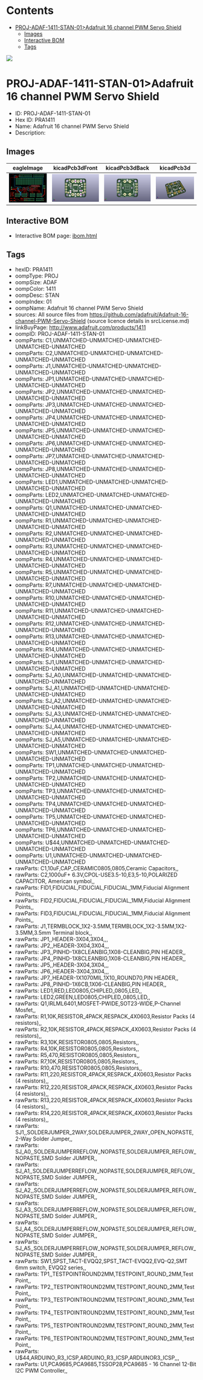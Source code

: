 



Contents
========

* [PROJ-ADAF-1411-STAN-01>Adafruit 16 channel PWM Servo Shield](#proj-adaf-1411-stan-01adafruit-16-channel-pwm-servo-shield)
	* [Images](#images)
	* [Interactive BOM](#interactive-bom)
	* [Tags](#tags)
  
![][im]
# PROJ-ADAF-1411-STAN-01>Adafruit 16 channel PWM Servo Shield

- ID: PROJ-ADAF-1411-STAN-01
- Hex ID: PRA1411
- Name: Adafruit 16 channel PWM Servo Shield
- Description: 

## Images
  
  

|eagleImage|kicadPcb3dFront|kicadPcb3dBack|kicadPcb3d|
| :---: | :---: | :---: | :---: |
|[![eagleImage](eagleImage_140.png)](eagleImage_.png)|[![kicadPcb3dFront](kicadPcb3dFront_140.png)](kicadPcb3dFront_.png)|[![kicadPcb3dBack](kicadPcb3dBack_140.png)](kicadPcb3dBack_.png)|[![kicadPcb3d](kicadPcb3d_140.png)](kicadPcb3d_.png)|

## Interactive BOM

- Interactive BOM page: [ibom.html](kicad/bom/ibom.html)

## Tags

- hexID: PRA1411
- oompType: PROJ
- oompSize: ADAF
- oompColor: 1411
- oompDesc: STAN
- oompIndex: 01
- oompName: Adafruit 16 channel PWM Servo Shield
- sources: All source files from https://github.com/adafruit/Adafruit-16-channel-PWM-Servo-Shield (source licence details in srcLicense.md)
- linkBuyPage: http://www.adafruit.com/products/1411
- oompID: PROJ-ADAF-1411-STAN-01
- oompParts: C1,UNMATCHED-UNMATCHED-UNMATCHED-UNMATCHED-UNMATCHED
- oompParts: C2,UNMATCHED-UNMATCHED-UNMATCHED-UNMATCHED-UNMATCHED
- oompParts: J1,UNMATCHED-UNMATCHED-UNMATCHED-UNMATCHED-UNMATCHED
- oompParts: JP1,UNMATCHED-UNMATCHED-UNMATCHED-UNMATCHED-UNMATCHED
- oompParts: JP2,UNMATCHED-UNMATCHED-UNMATCHED-UNMATCHED-UNMATCHED
- oompParts: JP3,UNMATCHED-UNMATCHED-UNMATCHED-UNMATCHED-UNMATCHED
- oompParts: JP4,UNMATCHED-UNMATCHED-UNMATCHED-UNMATCHED-UNMATCHED
- oompParts: JP5,UNMATCHED-UNMATCHED-UNMATCHED-UNMATCHED-UNMATCHED
- oompParts: JP6,UNMATCHED-UNMATCHED-UNMATCHED-UNMATCHED-UNMATCHED
- oompParts: JP7,UNMATCHED-UNMATCHED-UNMATCHED-UNMATCHED-UNMATCHED
- oompParts: JP8,UNMATCHED-UNMATCHED-UNMATCHED-UNMATCHED-UNMATCHED
- oompParts: LED1,UNMATCHED-UNMATCHED-UNMATCHED-UNMATCHED-UNMATCHED
- oompParts: LED2,UNMATCHED-UNMATCHED-UNMATCHED-UNMATCHED-UNMATCHED
- oompParts: Q1,UNMATCHED-UNMATCHED-UNMATCHED-UNMATCHED-UNMATCHED
- oompParts: R1,UNMATCHED-UNMATCHED-UNMATCHED-UNMATCHED-UNMATCHED
- oompParts: R2,UNMATCHED-UNMATCHED-UNMATCHED-UNMATCHED-UNMATCHED
- oompParts: R3,UNMATCHED-UNMATCHED-UNMATCHED-UNMATCHED-UNMATCHED
- oompParts: R4,UNMATCHED-UNMATCHED-UNMATCHED-UNMATCHED-UNMATCHED
- oompParts: R5,UNMATCHED-UNMATCHED-UNMATCHED-UNMATCHED-UNMATCHED
- oompParts: R7,UNMATCHED-UNMATCHED-UNMATCHED-UNMATCHED-UNMATCHED
- oompParts: R10,UNMATCHED-UNMATCHED-UNMATCHED-UNMATCHED-UNMATCHED
- oompParts: R11,UNMATCHED-UNMATCHED-UNMATCHED-UNMATCHED-UNMATCHED
- oompParts: R12,UNMATCHED-UNMATCHED-UNMATCHED-UNMATCHED-UNMATCHED
- oompParts: R13,UNMATCHED-UNMATCHED-UNMATCHED-UNMATCHED-UNMATCHED
- oompParts: R14,UNMATCHED-UNMATCHED-UNMATCHED-UNMATCHED-UNMATCHED
- oompParts: SJ1,UNMATCHED-UNMATCHED-UNMATCHED-UNMATCHED-UNMATCHED
- oompParts: SJ_A0,UNMATCHED-UNMATCHED-UNMATCHED-UNMATCHED-UNMATCHED
- oompParts: SJ_A1,UNMATCHED-UNMATCHED-UNMATCHED-UNMATCHED-UNMATCHED
- oompParts: SJ_A2,UNMATCHED-UNMATCHED-UNMATCHED-UNMATCHED-UNMATCHED
- oompParts: SJ_A3,UNMATCHED-UNMATCHED-UNMATCHED-UNMATCHED-UNMATCHED
- oompParts: SJ_A4,UNMATCHED-UNMATCHED-UNMATCHED-UNMATCHED-UNMATCHED
- oompParts: SJ_A5,UNMATCHED-UNMATCHED-UNMATCHED-UNMATCHED-UNMATCHED
- oompParts: SW1,UNMATCHED-UNMATCHED-UNMATCHED-UNMATCHED-UNMATCHED
- oompParts: TP1,UNMATCHED-UNMATCHED-UNMATCHED-UNMATCHED-UNMATCHED
- oompParts: TP2,UNMATCHED-UNMATCHED-UNMATCHED-UNMATCHED-UNMATCHED
- oompParts: TP3,UNMATCHED-UNMATCHED-UNMATCHED-UNMATCHED-UNMATCHED
- oompParts: TP4,UNMATCHED-UNMATCHED-UNMATCHED-UNMATCHED-UNMATCHED
- oompParts: TP5,UNMATCHED-UNMATCHED-UNMATCHED-UNMATCHED-UNMATCHED
- oompParts: TP6,UNMATCHED-UNMATCHED-UNMATCHED-UNMATCHED-UNMATCHED
- oompParts: U$44,UNMATCHED-UNMATCHED-UNMATCHED-UNMATCHED-UNMATCHED
- oompParts: U1,UNMATCHED-UNMATCHED-UNMATCHED-UNMATCHED-UNMATCHED
- rawParts: C1,10uF,CAP_CERAMIC0805,0805,Ceramic Capacitors,,
- rawParts: C2,1000uF+ 6.3V,CPOL-USE3.5-10,E3,5-10,POLARIZED CAPACITOR, American symbol,,
- rawParts: FID1,FIDUCIAL,FIDUCIAL,FIDUCIAL_1MM,Fiducial Alignment Points,,
- rawParts: FID2,FIDUCIAL,FIDUCIAL,FIDUCIAL_1MM,Fiducial Alignment Points,,
- rawParts: FID3,FIDUCIAL,FIDUCIAL,FIDUCIAL_1MM,Fiducial Alignment Points,,
- rawParts: J1,TERMBLOCK_1X2-3.5MM,TERMBLOCK_1X2-3.5MM,1X2-3.5MM,3.5mm Terminal block,,
- rawParts: JP1,,HEADER-3X04,3X04,,,
- rawParts: JP2,,HEADER-3X04,3X04,,,
- rawParts: JP3,,PINHD-1X8CLEANBIG,1X08-CLEANBIG,PIN HEADER,,
- rawParts: JP4,,PINHD-1X8CLEANBIG,1X08-CLEANBIG,PIN HEADER,,
- rawParts: JP5,,HEADER-3X04,3X04,,,
- rawParts: JP6,,HEADER-3X04,3X04,,,
- rawParts: JP7,,HEADER-1X1070MIL,1X10_ROUND70,PIN HEADER,,
- rawParts: JP8,,PINHD-1X6CB,1X06-CLEANBIG,PIN HEADER,,
- rawParts: LED1,RED,LED0805,CHIPLED_0805,LED,,
- rawParts: LED2,GREEN,LED0805,CHIPLED_0805,LED,,
- rawParts: Q1,IRLML6401,MOSFET-PWIDE,SOT23-WIDE,P-Channel Mosfet,,
- rawParts: R1,10K,RESISTOR_4PACK,RESPACK_4X0603,Resistor Packs (4 resistors),,
- rawParts: R2,10K,RESISTOR_4PACK,RESPACK_4X0603,Resistor Packs (4 resistors),,
- rawParts: R3,10K,RESISTOR0805,0805,Resistors,,
- rawParts: R4,10K,RESISTOR0805,0805,Resistors,,
- rawParts: R5,470,RESISTOR0805,0805,Resistors,,
- rawParts: R7,10K,RESISTOR0805,0805,Resistors,,
- rawParts: R10,470,RESISTOR0805,0805,Resistors,,
- rawParts: R11,220,RESISTOR_4PACK,RESPACK_4X0603,Resistor Packs (4 resistors),,
- rawParts: R12,220,RESISTOR_4PACK,RESPACK_4X0603,Resistor Packs (4 resistors),,
- rawParts: R13,220,RESISTOR_4PACK,RESPACK_4X0603,Resistor Packs (4 resistors),,
- rawParts: R14,220,RESISTOR_4PACK,RESPACK_4X0603,Resistor Packs (4 resistors),,
- rawParts: SJ1,,SOLDERJUMPER_2WAY,SOLDERJUMPER_2WAY_OPEN_NOPASTE,2-Way Solder Jumper,,
- rawParts: SJ_A0,,SOLDERJUMPERREFLOW_NOPASTE,SOLDERJUMPER_REFLOW_NOPASTE,SMD Solder JUMPER,,
- rawParts: SJ_A1,,SOLDERJUMPERREFLOW_NOPASTE,SOLDERJUMPER_REFLOW_NOPASTE,SMD Solder JUMPER,,
- rawParts: SJ_A2,,SOLDERJUMPERREFLOW_NOPASTE,SOLDERJUMPER_REFLOW_NOPASTE,SMD Solder JUMPER,,
- rawParts: SJ_A3,,SOLDERJUMPERREFLOW_NOPASTE,SOLDERJUMPER_REFLOW_NOPASTE,SMD Solder JUMPER,,
- rawParts: SJ_A4,,SOLDERJUMPERREFLOW_NOPASTE,SOLDERJUMPER_REFLOW_NOPASTE,SMD Solder JUMPER,,
- rawParts: SJ_A5,,SOLDERJUMPERREFLOW_NOPASTE,SOLDERJUMPER_REFLOW_NOPASTE,SMD Solder JUMPER,,
- rawParts: SW1,SPST_TACT-EVQQ2,SPST_TACT-EVQQ2,EVQ-Q2,SMT 6mm switch, EVQQ2 series,,
- rawParts: TP1,,TESTPOINTROUND2MM,TESTPOINT_ROUND_2MM,Test Point,,
- rawParts: TP2,,TESTPOINTROUND2MM,TESTPOINT_ROUND_2MM,Test Point,,
- rawParts: TP3,,TESTPOINTROUND2MM,TESTPOINT_ROUND_2MM,Test Point,,
- rawParts: TP4,,TESTPOINTROUND2MM,TESTPOINT_ROUND_2MM,Test Point,,
- rawParts: TP5,,TESTPOINTROUND2MM,TESTPOINT_ROUND_2MM,Test Point,,
- rawParts: TP6,,TESTPOINTROUND2MM,TESTPOINT_ROUND_2MM,Test Point,,
- rawParts: U$44,ARDUINO_R3_ICSP,ARDUINO_R3_ICSP,ARDUINOR3_ICSP,,,
- rawParts: U1,PCA9685,PCA9685,TSSOP28,PCA9685 - 16 Channel 12-Bit I2C PWM Controller,,



[im]: kicadPcb3d_450.png
